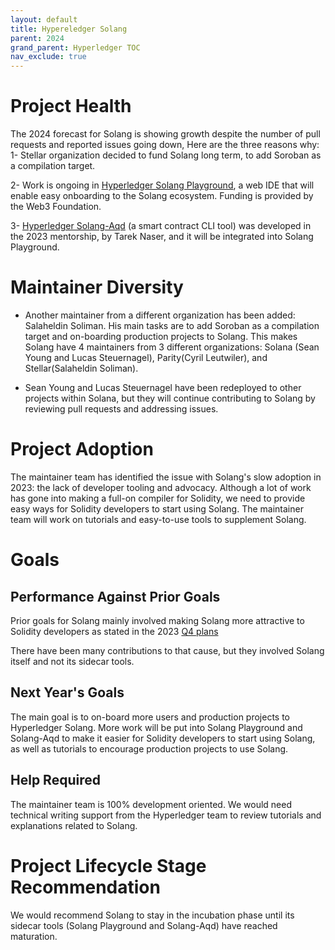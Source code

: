 ```yaml
---
layout: default
title: Hypereledger Solang
parent: 2024
grand_parent: Hyperledger TOC
nav_exclude: true
---
```


# Project Health

The 2024 forecast for Solang is showing growth despite the number of pull requests and reported issues going down, Here are the three reasons why:
1- Stellar organization decided to fund Solang long term, to add Soroban as a compilation target.

2- Work is ongoing in [Hyperledger Solang Playground](https://github.com/hyperledger-labs/solang-playground), a web IDE that will enable easy onboarding to the Solang ecosystem. Funding is provided by the Web3 Foundation. 

3- [Hyperledger Solang-Aqd](https://github.com/hyperledger/solang-aqd) (a smart contract CLI tool) was developed in the 2023 mentorship, by Tarek Naser, and it will be integrated into Solang Playground.

# Maintainer Diversity
- Another maintainer from a different organization has been added: Salaheldin Soliman. His main tasks are to add Soroban as a compilation target and on-boarding production projects to Solang.
This makes Solang have 4 maintainers from 3 different organizations: Solana (Sean Young and Lucas Steuernagel), Parity(Cyril Leutwiler), and Stellar(Salaheldin Soliman).

- Sean Young and Lucas Steuernagel have been redeployed to other projects within Solana, but they will continue contributing to Solang by reviewing pull requests and addressing issues.

# Project Adoption

The maintainer team has identified the issue with Solang's slow adoption in 2023: the lack of developer tooling and advocacy. Although a lot of work has gone into making a full-on compiler for Solidity, we need to provide easy ways for Solidity developers to start using Solang. The maintainer team will work on tutorials and easy-to-use tools to supplement Solang.


# Goals

## Performance Against Prior Goals
Prior goals for Solang mainly involved making Solang more attractive to Solidity developers as stated in the 2023 [Q4 plans](https://github.com/hyperledger/toc/blob/gh-pages/project-reports/2023/2023-Q4-Hyperledger-Solang.md#current-plans)

There have been many contributions to that cause, but they involved Solang itself and not its sidecar tools.


## Next Year's Goals
The main goal is to on-board more users and production projects to Hyperledger Solang. More work will be put into Solang Playground and Solang-Aqd to make it easier for Solidity developers to start using Solang, as well as tutorials to encourage production projects to use Solang.

## Help Required
The maintainer team is 100% development oriented. We would need technical writing support from the Hyperledger team to review tutorials and explanations related to Solang.

# Project Lifecycle Stage Recommendation

We would recommend Solang to stay in the incubation phase until its sidecar tools (Solang Playground and Solang-Aqd) have reached maturation.